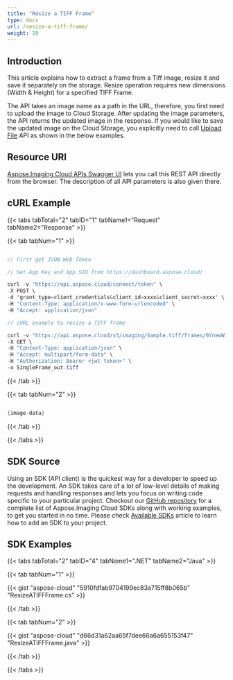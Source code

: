```yaml
---
title: "Resize a TIFF Frame"
type: docs
url: /resize-a-tiff-frame/
weight: 20
---
```


## **Introduction**
This article explains how to extract a frame from a Tiff image, resize it and save it separately on the storage. Resize operation requires new dimensions (Width & Height) for a specified TIFF Frame.

The API takes an image name as a path in the URL, therefore, you first need to upload the image to Cloud Storage. After updating the image parameters, the API returns the updated image in the response. If you would like to save the updated image on the Cloud Storage, you explicitly need to call [Upload File](https://apireference.aspose.cloud/imaging/#/File/UploadFile) API as shown in the below examples.
## **Resource URI**
[Aspose.Imaging Cloud APIs Swagger UI](https://apireference.aspose.cloud/imaging/#/Frames/GetImageFrame) lets you call this REST API directly from the browser. The description of all API parameters is also given there.
## **cURL Example**
{{< tabs tabTotal="2" tabID="1" tabName1="Request" tabName2="Response" >}}

{{< tab tabNum="1" >}}

```java

// First get JSON Web Token

// Get App Key and App SID from https://dashboard.aspose.cloud/

curl -v "https://api.aspose.cloud/connect/token" \
-X POST \
-d 'grant_type=client_credentials&client_id=xxxx&client_secret=xxxx' \
-H "Content-Type: application/x-www-form-urlencoded" \
-H "Accept: application/json"

// cURL example to resize a TIFF frame

curl -v "https://api.aspose.cloud/v3/imaging/Sample.tiff/frames/0?newWidth=300&newHeight=300&saveOtherFrames=false" \
-X GET \
-H "Content-Type: application/json" \
-H "Accept: multipart/form-data" \
-H "Authorization: Bearer <jwt token>" \
-o SingleFrame_out.tiff

```

{{< /tab >}}

{{< tab tabNum="2" >}}

```java

{image-data}

```

{{< /tab >}}

{{< /tabs >}}
## **SDK Source**
Using an SDK (API client) is the quickest way for a developer to speed up the development. An SDK takes care of a lot of low-level details of making requests and handling responses and lets you focus on writing code specific to your particular project. Checkout our [GitHub repository](https://github.com/aspose-imaging-cloud) for a complete list of Aspose.Imaging Cloud SDKs along with working examples, to get you started in no time. Please check [Available SDKs](/imaging/available-sdks/) article to learn how to add an SDK to your project.
## **SDK Examples**
{{< tabs tabTotal="2" tabID="4" tabName1=".NET" tabName2="Java" >}}

{{< tab tabNum="1" >}}

{{< gist "aspose-cloud" "5910fdfab9704199ec83a715ff8b065b" "ResizeATIFFFrame.cs" >}}

{{< /tab >}}

{{< tab tabNum="2" >}}

{{< gist "aspose-cloud" "d66d31a62aa65f7dee66a6a655153f47" "ResizeATIFFFrame.java" >}}

{{< /tab >}}

{{< /tabs >}}

